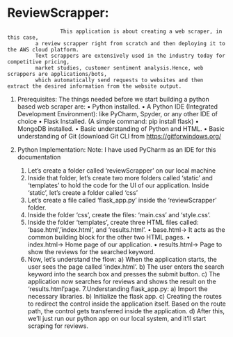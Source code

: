 # ReviewScrapper:
                     This application is about creating a web scraper, in this case,
             a review scrapper right from scratch and then deploying it to the AWS cloud platform. 
             Text scrappers are extensively used in the industry today for competitive pricing, 
             market studies, customer sentiment analysis.Hence, web scrappers are applications/bots, 
             which automatically send requests to websites and then extract the desired information from the website output.
          
         
1. Prerequisites:
       The things needed before we start building a python based web scraper are:
              • Python installed.
              • A Python IDE (Integrated Development Environment): like PyCharm, Spyder, or any other IDE of choice
              • Flask Installed. (A simple command: pip install flask)
              • MongoDB installed.
              • Basic understanding of Python and HTML.
              • Basic understanding of Git (download Git CLI from https://gitforwindows.org/  

2. Python Implementation:
    Note: I have used PyCharm as an IDE for this documentation
    
    1. Let’s create a folder called ‘reviewScrapper’ on our local machine
    2. Inside that folder, let’s create two more folders called ‘static’ and ‘templates’ to hold the code for the UI of our application. 
        Inside ‘static’, let’s create a folder called ‘css’ 
    3. Let’s create a file called ‘flask_app.py’ inside the ‘reviewScrapper’ folder.
    4. Inside the folder ‘css’, create the files: ‘main.css’ and ‘style.css’. 
    5. Inside the folder ‘templates’, create three HTML files called: ‘base.html’,’index.html’, and ‘results.html’.
        • base.html→ It acts as the common building block for the other two HTML pages.
        • index.html→ Home page of our application.
        • results.html→ Page to show the reviews for the searched keyword.
     6. Now, let’s understand the flow:
        a) When the application starts, the user sees the page called ‘index.html’.
        b) The user enters the search keyword into the search box and presses the submit button.
        c) The application now searches for reviews and shows the result on the ‘results.html’page.
     7.Understanding flask_app.py:
        a) Import the necessary libraries.
        b) Initialize the flask app.
        c) Creating the routes to redirect the control inside the application itself. Based on the route path, the control gets transferred inside the application.
        d) After this, we’ll just run our python app on our local system, and it’ll start scraping for reviews.
